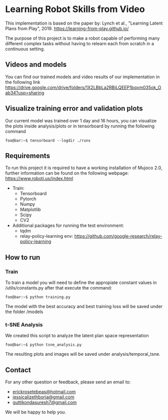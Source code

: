 # Learning Robot Skills from Video

This implementation is based on the paper by: Lynch et al., "Learning Latent Plans from Play", 2019.
https://learning-from-play.github.io/

The purpose of this project is to make a robot capable of performing many different complex tasks without having to relearn each from scratch in a continuous setting.

## Videos and models
You can find our trained models and video results of our implementation in the following link
https://drive.google.com/drive/folders/1X2LBbLa2RBjLQEEP1bqxm035ok_Oab34?usp=sharing

## Visualize training error and validation plots
Our current model was trained over 1 day and 16 hours, you can visualize the plots inside analysis/plots or in tensorboard by running the following command
```console
foo@bar:~$ tensorboard --logdir ./runs
```
## Requirements
To run this project it is required to have a working installation of Mujoco 2.0, further information can be found on the following webpage: https://www.roboti.us/index.html
* Train:
  * Tensorboard
  * Pytorch
  * Numpy
  * Matplotlib
  * Scipy
  * CV2
* Additional packages for running the test environment:
  * tqdm
  * relay-policy-learning env: https://github.com/google-research/relay-policy-learning

## How to run
### Train
To train a model you will need to define the appropiate constant values in /utils/constants.py after that execute the command:
```console
foo@bar:~$ python training.py
```
The model with the best accuracy and best training loss will be saved under the folder /models

### t-SNE Analysis
We created this script to analyze the latent plan space representation 
```console
foo@bar:~$ python tsne_analysis.py
```
The resulting plots and images will be saved under analysis/temporal_tsne.

## Contact
For any other question or feedback, please send an email to:
* erickrosetebeas@hotmail.com
* jessicalizethborja@gmail.com
* guttikondasuresh7@gmail.com

We will be happy to help you.
